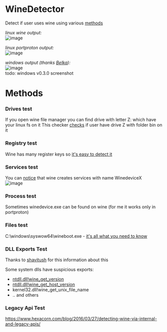 # WineDetector
Detect if user uses wine using various [methods](#methods)

*linux wine output:*\
![image](https://github.com/user-attachments/assets/a7c79718-ce42-44d2-a274-b4174d35b063)



*linux portproton output:*\
![image](https://github.com/user-attachments/assets/5c9d3635-74cf-4235-9633-1b4d66a87011)




*windows output (thanks [Belka](https://github.com/MiniBel04ka)):*\
![image](https://github.com/user-attachments/assets/4cfa880f-96e7-4a07-9d69-9925e03f01dd)\
todo: windows v0.3.0 screenshot


# Methods

### Drives test
If you open wine file manager you can find drive with letter Z: which have your linux fs on it
This checker [checks](https://github.com/strainxx/winedetector/blob/5d591557b91aa5261bd1031c05ebdedbf2e4932b/detector.cpp#L198-L211) if user have drive Z with folder bin on it

### Registry test
Wine has many register keys so [it's easy to detect it](https://github.com/strainxx/winedetector/blob/5d591557b91aa5261bd1031c05ebdedbf2e4932b/detector.cpp#L168-L175)

### Services test
You can [notice](https://github.com/strainxx/winedetector/blob/5d591557b91aa5261bd1031c05ebdedbf2e4932b/detector.cpp#L223) that wine creates services with name WinedeviceX\
![image](https://github.com/user-attachments/assets/a0e92af0-001c-4ebf-b33e-a3f704f9c3cb)

### Process test
Sometimes winedevice.exe can be found on wine (for me it works only in portproton)

### Files test
C:\\windows\\syswow64\\wineboot.exe - [it's all what you need to know](https://github.com/strainxx/winedetector/blob/5d591557b91aa5261bd1031c05ebdedbf2e4932b/detector.cpp#L277)

### DLL Exports Test
Thanks to [shavitush](https://www.reddit.com/r/linux_gaming/comments/1f2jsgy/comment/lkajyvh/) for this information about this

Some system dlls have suspicious exports:
* [ntdll.dll!wine_get_version](https://github.com/strainxx/winedetector/blob/5d591557b91aa5261bd1031c05ebdedbf2e4932b/detector.cpp#L240-L245)
* [ntdll.dll!wine_get_host_version](https://github.com/strainxx/winedetector/blob/5d591557b91aa5261bd1031c05ebdedbf2e4932b/detector.cpp#L240-L245)
* kernel32.dll!wine_get_unix_file_name
* .. and others

### Legacy Api Test
https://www.hexacorn.com/blog/2016/03/27/detecting-wine-via-internal-and-legacy-apis/
